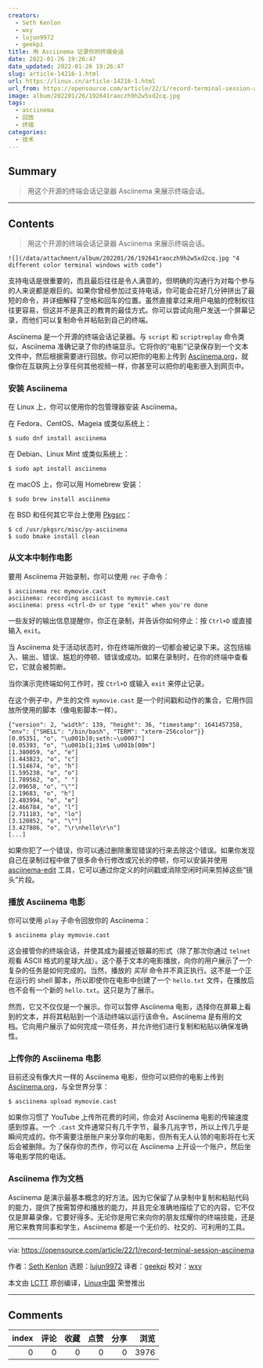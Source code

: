 ```yaml
---
creators:
  - Seth Kenlon
  - wxy
  - lujun9972
  - geekpi
title: 用 Asciinema 记录你的终端会话
date: 2022-01-26 19:26:47
date_updated: 2022-01-26 19:26:47
slug: article-14216-1.html
url: https://linux.cn/article-14216-1.html
url_from: https://opensource.com/article/22/1/record-terminal-session-asciinema
image: album/202201/26/192641raoczh9h2w5xd2cq.jpg
tags:
  - asciinema
  - 回放
  - 终端
categories:
  - 技术
---
```


## Summary

> 用这个开源的终端会话记录器 Asciinema 来展示终端会话。

***

<!-- more -->

## Contents

> 
> 用这个开源的终端会话记录器 Asciinema 来展示终端会话。
> 
> 
> 

`![](/data/attachment/album/202201/26/192641raoczh9h2w5xd2cq.jpg "4 different color terminal windows with code")`

支持电话是很重要的，而且最后往往是令人满意的，但明确的沟通行为对每个参与的人来说都是艰巨的。如果你曾经参加过支持电话，你可能会花好几分钟拼出了最短的命令，并详细解释了空格和回车的位置。虽然直接拿过来用户电脑的控制权往往更容易，但这并不是真正的教育的最佳方式。你可以尝试向用户发送一个屏幕记录，而他们可以复制命令并粘贴到自己的终端。

Asciinema 是一个开源的终端会话记录器。与 `script` 和 `scriptreplay` 命令类似，Asciinema 准确记录了你的终端显示。它将你的“电影”记录保存到一个文本文件中，然后根据需要进行回放。你可以把你的电影上传到 [Asciinema.org](http://Asciinema.org)，就像你在互联网上分享任何其他视频一样，你甚至可以把你的电影嵌入到网页中。

### 安装 Asciinema

在 Linux 上，你可以使用你的包管理器安装 Asciinema。

在 Fedora、CentOS、Mageia 或类似系统上：

```shell
$ sudo dnf install asciinema
```

在 Debian、Linux Mint 或类似系统上：

```shell
$ sudo apt install asciinema
```

在 macOS 上，你可以用 Homebrew 安装：

```shell
$ sudo brew install asciinema
```

在 BSD 和任何其它平台上使用 [Pkgsrc](https://opensource.com/article/19/11/pkgsrc-netbsd-linux)：

```shell
$ cd /usr/pkgsrc/misc/py-asciinema
$ sudo bmake install clean
```

### 从文本中制作电影

要用 Asciinema 开始录制，你可以使用 `rec` 子命令：

```shell
$ asciinema rec mymovie.cast
asciinema: recording asciicast to mymovie.cast
asciinema: press <ctrl-d> or type "exit" when you're done
```

一些友好的输出信息提醒你，你正在录制，并告诉你如何停止：按 `Ctrl+D` 或直接输入 `exit`。

当 Asciinema 处于活动状态时，你在终端所做的一切都会被记录下来。这包括输入、输出、错误、尴尬的停顿、错误或成功。如果在录制时，在你的终端中查看它，它就会被剪断。

当你演示完终端如何工作时，按 `Ctrl+D` 或输入 `exit` 来停止记录。

在这个例子中，产生的文件 `mymovie.cast` 是一个时间戳和动作的集合，它用作回放所使用的脚本（像电影脚本一样）。

```shell
{"version": 2, "width": 139, "height": 36, "timestamp": 1641457358, "env": {"SHELL": "/bin/bash", "TERM": "xterm-256color"}}
[0.05351, "o", "\u001b]0;seth:~\u0007"]
[0.05393, "o", "\u001b[1;31m$ \u001b[00m"]
[1.380059, "o", "e"]
[1.443823, "o", "c"]
[1.514674, "o", "h"]
[1.595238, "o", "o"]
[1.789562, "o", " "]
[2.09658, "o", "\""]
[2.19683, "o", "h"]
[2.403994, "o", "e"]
[2.466784, "o", "l"]
[2.711183, "o", "lo"]
[3.120852, "o", "\""]
[3.427886, "o", "\r\nhello\r\n"]
[...]
```

如果你犯了一个错误，你可以通过删除重现错误的行来去除这个错误。如果你发现自己在录制过程中做了很多命令行修改或冗长的停顿，你可以安装并使用 [asciinema-edit](https://github.com/cirocosta/asciinema-edit) 工具，它可以通过你定义的时间戳或消除空闲时间来剪掉这些“镜头”片段。

### 播放 Asciinema 电影

你可以使用 `play` 子命令回放你的 Asciinema：

```shell
$ asciinema play mymovie.cast
```

这会接管你的终端会话，并使其成为最接近银幕的形式（除了那次你通过 `telnet` 观看 ASCII 格式的星球大战）。这个基于文本的电影播放，向你的用户展示了一个复杂的任务是如何完成的。当然，播放的 *实际* 命令并不真正执行。这不是一个正在运行的 shell 脚本，所以即使你在电影中创建了一个 `hello.txt` 文件，在播放后也不会有一个新的 `hello.txt`。这只是为了展示。

然而，它又不仅仅是一个展示。你可以暂停 Asciinema 电影，选择你在屏幕上看到的文本，并将其粘贴到一个活动终端以运行该命令。Asciinema 是有用的文档。它向用户展示了如何完成一项任务，并允许他们进行复制和粘贴以确保准确性。

### 上传你的 Asciinema 电影

目前还没有像大片一样的 Asciinema 电影，但你可以把你的电影上传到 [Asciinema.org](http://Asciinema.org)，与全世界分享：

```shell
$ asciinema upload mymovie.cast
```

如果你习惯了 YouTube 上传所花费的时间，你会对 Asciinema 电影的传输速度感到惊喜。一个 `.cast` 文件通常只有几千字节，最多几兆字节，所以上传几乎是瞬间完成的。你不需要注册账户来分享你的电影，但所有无人认领的电影将在七天后会被删除。为了保存你的杰作，你可以在 Asciinema 上开设一个账户，然后坐等电影学院的电话。

### Asciinema 作为文档

Asciinema 是演示最基本概念的好方法。因为它保留了从录制中复制和粘贴代码的能力，提供了按需暂停和播放的能力，并且完全准确地描绘了它的内容，它不仅仅是屏幕录像，它要好得多。无论你是用它来向你的朋友炫耀你的终端技能，还是用它来教育同事和学生，Asciinema 都是一个无价的、社交的、可利用的工具。

---

via: <https://opensource.com/article/22/1/record-terminal-session-asciinema>

作者：[Seth Kenlon](https://opensource.com/users/seth) 选题：[lujun9972](https://github.com/lujun9972) 译者：[geekpi](https://github.com/geekpi) 校对：[wxy](https://github.com/wxy)

本文由 [LCTT](https://github.com/LCTT/TranslateProject) 原创编译，[Linux中国](https://linux.cn/) 荣誉推出

***

## Comments


|   index |   评论 |   收藏 |   点赞 |   分享 |   浏览 |
|--------:|-------:|-------:|-------:|-------:|-------:|
|       0 |      0 |      0 |      0 |      0 |   3976 |
